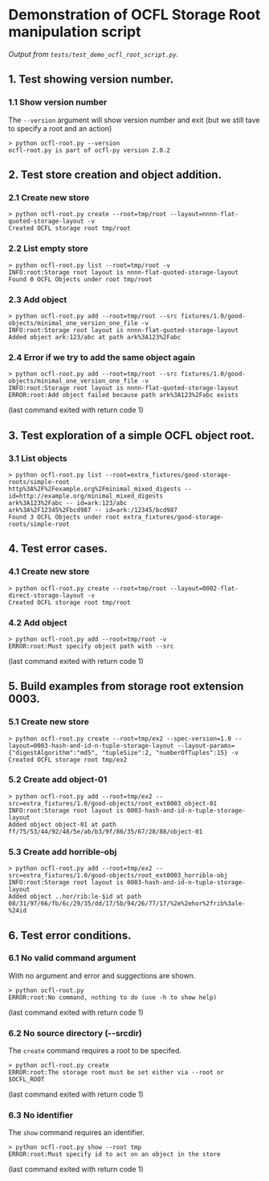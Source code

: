 # Demonstration of OCFL Storage Root manipulation script

_Output from `tests/test_demo_ocfl_root_script.py`._

## 1. Test showing version number.

### 1.1 Show version number

The `--version` argument will show version number and exit (but we still tave to specify a root and an action)

```
> python ocfl-root.py --version
ocfl-root.py is part of ocfl-py version 2.0.2
```


## 2. Test store creation and object addition.

### 2.1 Create new store

```
> python ocfl-root.py create --root=tmp/root --layout=nnnn-flat-quoted-storage-layout -v
Created OCFL storage root tmp/root
```


### 2.2 List empty store

```
> python ocfl-root.py list --root=tmp/root -v
INFO:root:Storage root layout is nnnn-flat-quoted-storage-layout
Found 0 OCFL Objects under root tmp/root
```


### 2.3 Add object

```
> python ocfl-root.py add --root=tmp/root --src fixtures/1.0/good-objects/minimal_one_version_one_file -v
INFO:root:Storage root layout is nnnn-flat-quoted-storage-layout
Added object ark:123/abc at path ark%3A123%2Fabc
```


### 2.4 Error if we try to add the same object again

```
> python ocfl-root.py add --root=tmp/root --src fixtures/1.0/good-objects/minimal_one_version_one_file -v
INFO:root:Storage root layout is nnnn-flat-quoted-storage-layout
ERROR:root:Add object failed because path ark%3A123%2Fabc exists
```

(last command exited with return code 1)


## 3. Test exploration of a simple OCFL object root.

### 3.1 List objects

```
> python ocfl-root.py list --root=extra_fixtures/good-storage-roots/simple-root
http%3A%2F%2Fexample.org%2Fminimal_mixed_digests -- id=http://example.org/minimal_mixed_digests
ark%3A123%2Fabc -- id=ark:123/abc
ark%3A%2F12345%2Fbcd987 -- id=ark:/12345/bcd987
Found 3 OCFL Objects under root extra_fixtures/good-storage-roots/simple-root
```


## 4. Test error cases.

### 4.1 Create new store

```
> python ocfl-root.py create --root=tmp/root --layout=0002-flat-direct-storage-layout -v
Created OCFL storage root tmp/root
```


### 4.2 Add object

```
> python ocfl-root.py add --root=tmp/root -v
ERROR:root:Must specify object path with --src
```

(last command exited with return code 1)


## 5. Build examples from storage root extension 0003.

### 5.1 Create new store

```
> python ocfl-root.py create --root=tmp/ex2 --spec-version=1.0 --layout=0003-hash-and-id-n-tuple-storage-layout --layout-params={"digestAlgorithm":"md5", "tupleSize":2, "numberOfTuples":15} -v
Created OCFL storage root tmp/ex2
```


### 5.2 Create add object-01

```
> python ocfl-root.py add --root=tmp/ex2 --src=extra_fixtures/1.0/good-objects/root_ext0003_object-01
INFO:root:Storage root layout is 0003-hash-and-id-n-tuple-storage-layout
Added object object-01 at path ff/75/53/44/92/48/5e/ab/b3/9f/86/35/67/28/88/object-01
```


### 5.3 Create add horrible-obj

```
> python ocfl-root.py add --root=tmp/ex2 --src=extra_fixtures/1.0/good-objects/root_ext0003_horrible-obj
INFO:root:Storage root layout is 0003-hash-and-id-n-tuple-storage-layout
Added object ..hor/rib:le-$id at path 08/31/97/66/fb/6c/29/35/dd/17/5b/94/26/77/17/%2e%2ehor%2frib%3ale-%24id
```


## 6. Test error conditions.

### 6.1 No valid command argument

With no argument and error and suggections are shown.

```
> python ocfl-root.py
ERROR:root:No command, nothing to do (use -h to show help)
```

(last command exited with return code 1)


### 6.2 No source directory (--srcdir)

The `create` command requires a root to be specifed.

```
> python ocfl-root.py create
ERROR:root:The storage root must be set either via --root or $OCFL_ROOT
```

(last command exited with return code 1)


### 6.3 No identifier

The `show` command requires an identifier.

```
> python ocfl-root.py show --root tmp
ERROR:root:Must specify id to act on an object in the store
```

(last command exited with return code 1)

